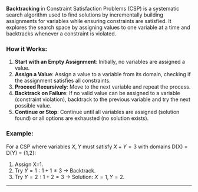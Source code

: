 **Backtracking** in Constraint Satisfaction Problems (CSP) is a systematic search algorithm used to find solutions by incrementally building assignments for variables while ensuring constraints are satisfied. It explores the search space by assigning values to one variable at a time and backtracks whenever a constraint is violated.
### How it Works:

1. **Start with an Empty Assignment**: Initially, no variables are assigned a value.
2. **Assign a Value**: Assign a value to a variable from its domain, checking if the assignment satisfies all constraints.
3. **Proceed Recursively**: Move to the next variable and repeat the process.
4. **Backtrack on Failure**: If no valid value can be assigned to a variable (constraint violation), backtrack to the previous variable and try the next possible value.
5. **Continue or Stop**: Continue until all variables are assigned (solution found) or all options are exhausted (no solution exists).
### Example:
For a CSP where variables $X,Y$ must satisfy $X+Y=3$ with domains D(X) = D(Y) = {1,2}:
1. Assign X=1.
2. Try $Y=1: 1+1 ≠ 3$ → Backtrack.
3. Try $Y=2: 1+2 = 3$ → Solution: $X=1,Y=2$.
---
